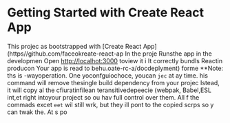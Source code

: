 # Getting Started with Create React App
This projec as bootstrapped with
[Create React App](https//github.com/faceokreate-react-ap
In the proje
Runsthe app in the developmen
Open [http://localhot:3000](http://ocalhost:3000) toview it i 
It correctly bundls Reactin producon
Your app is read to behu.oate-rc-a/docdeplyment) forme 
**Note: ths is  -wayoperation. One yoconfguiochoce, youcan `jec` at ay time. his command will remove thesingle build dependency from your projec
Istead, it will copy al the cfiuratinfilean teransitivedepeecie (webpak, Babel,ESL
int,et right intoyour project so ou hav
full control over them. All f the commads excet `eet` wil still wrk, but they ill 
pont to the copied scrps so y can twak the. At s po
